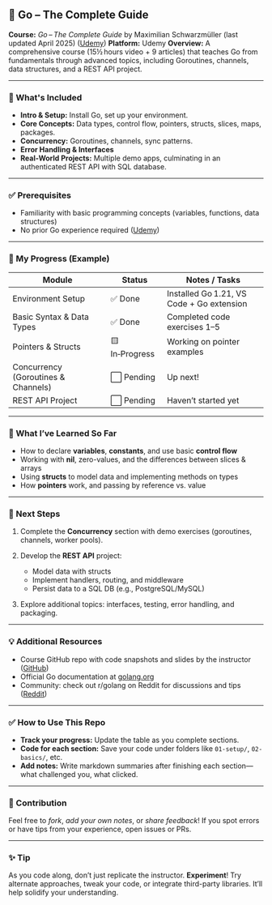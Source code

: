 ## 📘 Go – The Complete Guide

**Course:** _Go – The Complete Guide_ by Maximilian Schwarzmüller (last updated April 2025) ([Udemy][1])
**Platform:** Udemy
**Overview:** A comprehensive course (15½ hours video + 9 articles) that teaches Go from fundamentals through advanced topics, including Goroutines, channels, data structures, and a REST API project.

---

### 🧰 What's Included

- **Intro & Setup:** Install Go, set up your environment.
- **Core Concepts:** Data types, control flow, pointers, structs, slices, maps, packages.
- **Concurrency:** Goroutines, channels, sync patterns.
- **Error Handling & Interfaces**
- **Real-World Projects:** Multiple demo apps, culminating in an authenticated REST API with SQL database.

---

### ✅ Prerequisites

- Familiarity with basic programming concepts (variables, functions, data structures)
- No prior Go experience required ([Udemy][1])

---

### 📅 My Progress (Example)

| Module                              | Status         | Notes / Tasks                             |
| ----------------------------------- | -------------- | ----------------------------------------- |
| Environment Setup                   | ✅ Done        | Installed Go 1.21, VS Code + Go extension |
| Basic Syntax & Data Types           | ✅ Done        | Completed code exercises 1–5              |
| Pointers & Structs                  | 🟨 In‑Progress | Working on pointer examples               |
| Concurrency (Goroutines & Channels) | ⬜ Pending     | Up next!                                  |
| REST API Project                    | ⬜ Pending     | Haven’t started yet                       |

---

### 🌱 What I’ve Learned So Far

- How to declare **variables**, **constants**, and use basic **control flow**
- Working with **nil**, zero-values, and the differences between slices & arrays
- Using **structs** to model data and implementing methods on types
- How **pointers** work, and passing by reference vs. value

---

### 🚀 Next Steps

1. Complete the **Concurrency** section with demo exercises (goroutines, channels, worker pools).
2. Develop the **REST API** project:

   - Model data with structs
   - Implement handlers, routing, and middleware
   - Persist data to a SQL DB (e.g., PostgreSQL/MySQL)

3. Explore additional topics: interfaces, testing, error handling, and packaging.

---

### 💡 Additional Resources

- Course GitHub repo with code snapshots and slides by the instructor ([GitHub][2])
- Official Go documentation at [golang.org](https://golang.org)
- Community: check out r/golang on Reddit for discussions and tips ([Reddit][3])

---

### ✅ How to Use This Repo

- **Track your progress:** Update the table as you complete sections.
- **Code for each section:** Save your code under folders like `01-setup/`, `02-basics/`, etc.
- **Add notes:** Write markdown summaries after finishing each section—what challenged you, what clicked.

---

### 📝 Contribution

Feel free to _fork_, _add your own notes_, or _share feedback_! If you spot errors or have tips from your experience, open issues or PRs.

---

### ✨ Tip

As you code along, don’t just replicate the instructor. **Experiment**! Try alternate approaches, tweak your code, or integrate third-party libraries. It’ll help solidify your understanding.

[1]: https://www.udemy.com/course/go-the-complete-guide/?srsltid=AfmBOoqaN2uiyapJjL2FjaZWV8GD17DiKtqcetVKnLtCKgXolhdrhDZI&utm_source=chatgpt.com "Go - The Complete Guide - Udemy"

[2]: https://github.com/mschwarzmueller/go-complete-guide-resources?utm_source=chatgpt.com "GitHub - mschwarzmueller/go-complete-guide-resources: \"Go - GitHub"
[3]: https://www.reddit.com/r/golang/comments/1b31t72/go_course/?utm_source=chatgpt.com "Go course : r/golang - Reddit"
